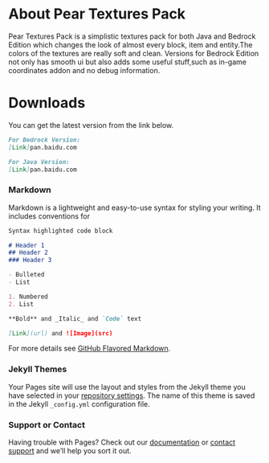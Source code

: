 # About Pear Textures Pack
Pear Textures Pack is a simplistic textures pack for both Java and Bedrock Edition which changes the look of almost every block, item and entity.The colors of the textures are really soft and clean. Versions for Bedrock Edition not only has smooth ui but also adds some useful stuff,such as in-game coordinates addon and no debug information.

# Downloads
You can get the latest version from the link below.
```markdown
For Bedrock Version:
[Link]pan.baidu.com
```
```markdown
For Java Version:
[Link]pan.baidu.com
```

### Markdown

Markdown is a lightweight and easy-to-use syntax for styling your writing. It includes conventions for

```markdown
Syntax highlighted code block

# Header 1
## Header 2
### Header 3

- Bulleted
- List

1. Numbered
2. List

**Bold** and _Italic_ and `Code` text

[Link](url) and ![Image](src)
```

For more details see [GitHub Flavored Markdown](https://guides.github.com/features/mastering-markdown/).

### Jekyll Themes

Your Pages site will use the layout and styles from the Jekyll theme you have selected in your [repository settings](https://github.com/Pairman/PTP/settings). The name of this theme is saved in the Jekyll `_config.yml` configuration file.

### Support or Contact

Having trouble with Pages? Check out our [documentation](https://help.github.com/categories/github-pages-basics/) or [contact support](https://github.com/contact) and we’ll help you sort it out.
